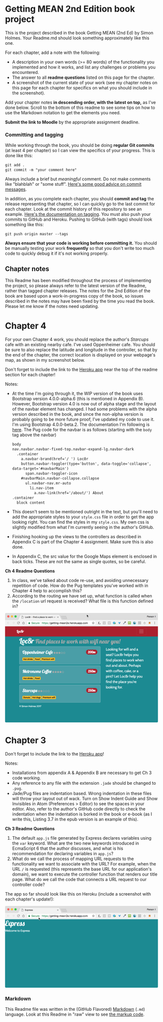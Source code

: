 # Getting MEAN 2nd Edition book project

This is the project described in the book Getting MEAN (2nd Ed) by Simon Holmes. Your Readme.md should look something approximately like this one.

For each chapter, add a note with the following:
* A description in your own words (>= 80 words) of the functionality you implemented and how it works, and list any challenges or problems you encountered.
* The answer to all **readme questions** listed on this page for the chapter. 
* A screenshot of the current state of your work (see my chapter notes on this page for each chapter for specifics on what you should include in the screenshot).

Add your chapter notes **in descending order, with the latest on top,** as I've done below. Scroll to the bottom of this readme to see some tips on how to use the Markdown notation to get the elements you need.

**Submit the link to Moodle** by the appropriate assignment deadline. 

### Committing and tagging

While working through the book, you should be doing **regular Git commits** (at least 4 per chapter) so I can view the specifics of your progress. This is done like this:

```
git add .
git commit -m "your comment here"
```

Always include a brief but *meaningful* comment. Do not make comments like "blahblah" or "some stuff". [Here's some good advice on commit messages](http://chris.beams.io/posts/git-commit/).

In addition, as you complete each chapter, you should **commit and tag** the release representing that chapter, so I can quickly go to the last commit for each chapter. Look at the commit history of this repository to see an example. [Here's the documentation on tagging](https://git-scm.com/book/en/v2/Git-Basics-Tagging). You must also push your commits to GitHub and Heroku. Pushing to GitHub (with tags) should look something like this:

```
git push origin master --tags
```

**Always ensure that your code is working before committing it.** You should be manually testing your work **frequently** so that you don't write too much code to quickly debug it if it's not working properly.

## Chapter notes

This Readme has been modified throughout the process of implementing the project, so please always refer to the latest version of the Readme, rather than tagged chapter releases. The notes for the 2nd Edition of the book are based upon a work-in-progress copy of the book, so issues described in the notes may have been fixed by the time you read the book. Please let me know if the notes need updating.  

# <a name="ch4"></a>Chapter 4

For your own Chapter 4 work, you should replace the author's *Starcups* cafe with an existing nearby cafe. I've used Oppenheimer cafe. You should be sure to also replace the latitude and longitude in the controller, so that by the end of the chapter, the correct location is displayed on your webpage's map, as shown in my screenshot below. 

Don't forget to include the link to the [Heroku app](https://getting-mean2e.herokuapp.com/) near the top of the readme section for each chapter!

Notes:

* At the time I'm going through it, the WIP version of the book uses Bootstrap version 4.0.0-alpha.6 (this is mentioned in Appendix B). However, Bootstrap version 4.0 is now out of alpha stage and the layout of the navbar element has changed. I had some problems with the alpha version described in the book, and since the non-alpha version is probably going to be more future proof, I've updated my code to use it. I'm using Bootstrap 4.0.0-beta.2. The documentation I'm following is [here](https://getbootstrap.com/docs/4.0/components/navbar/). The Pug code for the navbar is as follows (starting with the `body` tag above the navbar)
    ```
  body
    nav.navbar.navbar-fixed-top.navbar-expand-lg.navbar-dark
      .container
        a.navbar-brand(href='/ ') Loc8r
        button.navbar-toggler(type='button', data-toggle='collapse', data-target='#navbarMain')
          span.navbar-toggler-icon
        #navbarMain.navbar-collapse.collapse
          ul.navbar-nav.mr-auto
            li.nav-item
              a.nav-link(href='/about/') About
    .container
      block content
    ```

* This doesn't seem to be mentioned outright in the text, but you'll need to add the appropriate styles to your `style.css` file in order to get the app looking right. You can find the styles in my `style.css`. My own css is slightly modified from what I'm currently seeing in the author's GitHub.
* Finishing hooking up the views to the controllers as described in Appendix C is part of the Chapter 4 assignment. Make sure this is also done. 
* In Appendix C, the src value for the Google Maps element is enclosed in back ticks. These are not the same as single quotes, so be careful. 

**Ch 4 Readme Questions**

1. In class, we've talked about code re-use, and avoiding unnecessary repetition of code. How do the Pug templates you've worked with in Chapter 4 help to accomplish this?
2. According to the routing we have set up, what function is called when the `/location` url request is received? What file is this function defined in?

![ch3](/readme_images/ch4-1.png)

# <a name="ch3"></a>Chapter 3

Don't forget to include the link to the [Heroku app](https://getting-mean2e.herokuapp.com/)!

Notes:

* Installations from appendix A & Appendix B are necessary to get Ch 3 code working.
* Any reference to any file with the extension `.jade` should be changed to `.pug`.
* Jade/Pug files are indentation based. Wrong indentation in these files will throw your layout out of wack. Turn on Show Indent Guide and Show Invisibles in Atom (Preferences > Editor) to see the spaces in your editor. Also, refer to the author's GitHub code directly to check the indentation when the indentation is borked in the book or e-book (as I write this, Listing 3.7 in the epub version is an example of this).

**Ch 3 Readme Questions**

1. The default `app.js` file generated by Express declares variables using the `var` keyword. What are the two new keywords introduced in EcmaScript 6 that the author discusses, and what is his recommendation for declaring variables in `app.js`?
2. What do we call the process of mapping URL requests to the functionality we want to associate with the URL? For example, when the URL `/` is requested (this represents the base URL for our application's domain), we want to execute the controller function that renders our title page. What do we call the code that connects a URL request to our controller code?

The app so far should look like this on Heroku (include a screenshot with each chapter's update!):

![ch3](/readme_images/ch3.png)

### Markdown

This Readme file was written in the (GitHub Flavored) [Markdown](https://github.com/adam-p/markdown-here/wiki/Markdown-Cheatsheet) (`.md`) language. Look at this Readme in "raw" view to see [the markup code](https://raw.githubusercontent.com/UPS-CSCI240-F16/GM/master/Readme.md).
